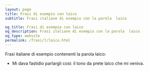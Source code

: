 ```yaml
---
layout: page
title: Frasi di esempio con laico 
subtitle: Frasi italiane di esempio con la parola  laico

og_title: Frasi di esempio con laico 
og_description: Frasi italiane di esempio con la parola  laico
og_type: website
permalink: /frasi/l/laico.html
---
```


Frasi italiane di esempio contenenti la parola laico:


- Mi dava fastidio parlargli così: il tono da prete laico che mi veniva.
